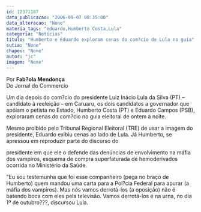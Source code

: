 ```yaml
---
id: 12371187
data_publicacao: "2006-09-07 08:35:00"
data_alteracao: "None"
materia_tags: "eduardo,Humberto Costa,Lula"
categoria: "Notícias"
titulo: "Humberto e Eduardo exploram cenas do com?cio de Lula no guia"
sutia: "None"
chapeu: "None"
autor: "jc"
imagem: "None"
---
```

<p>Por <strong>Fab?ola Mendon&ccedil;a<br /></strong>Do Jornal do Commercio</p>

<p>Um dia depois do com?cio do presidente Luiz In&aacute;cio Lula da Silva (PT) &ndash; candidato &agrave; reelei&ccedil;&atilde;o &ndash; em Caruaru, os dois candidatos a governador que ap&oacute;iam o petista no Estado, Humberto Costa (PT) e Eduardo Campos (PSB), exploraram cenas do com?cio no guia eleitoral de ontem &agrave; noite.</p>

<p>Mesmo proibido pelo Tribunal Regional Eleitoral (TRE) de usar a imagem do presidente, Eduardo exibiu cenas ao lado de Lula. J&aacute; Humberto, se apressou em reproduzir parte do discurso do</p>

<p>presidente em que ele o defende das den&uacute;ncias de envolvimento na m&aacute;fia dos vampiros, esquema de compra superfaturada de hemoderivados ocorrida no Minist&eacute;rio da Sa&uacute;de.</p>

<p>"Eu sou testemunha que foi esse companheiro (pega no bra&ccedil;o de Humberto) quem mandou uma carta para a Pol?cia Federal para apurar (a m&aacute;fia dos vampiros). Mas n&oacute;s vamos derrot&aacute;-los (a oposi&ccedil;&atilde;o) n&atilde;o &eacute; batendo boca com eles pela televis&atilde;o. Vamos derrot&aacute;-los &eacute; na urna, no dia 1&ordm; de outubro???, discursou Lula.<br /></p>
